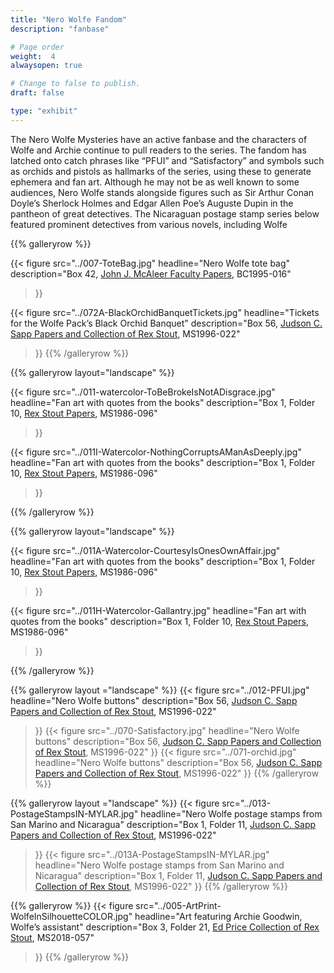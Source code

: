 ```yaml
---
title: "Nero Wolfe Fandom"
description: "fanbase"

# Page order
weight:  4
alwaysopen: true

# Change to false to publish.
draft: false

type: "exhibit"
---
```

The Nero Wolfe Mysteries have an active fanbase and the characters of Wolfe and Archie continue to pull readers to the series. The fandom has latched onto catch phrases like “PFUI” and “Satisfactory” and symbols such as orchids and pistols as hallmarks of the series, using these to generate ephemera and fan art. Although he may not be as well known to some audiences, Nero Wolfe stands alongside figures such as Sir Arthur Conan Doyle’s Sherlock Holmes and Edgar Allen Poe’s Auguste Dupin in the pantheon of great detectives. The Nicaraguan postage stamp series below featured prominent detectives from various novels, including Wolfe

{{% galleryrow %}}

{{< figure src="../007-ToteBag.jpg"
           headline="Nero Wolfe tote bag"
           description="Box 42, [John J. McAleer Faculty Papers](https://bc-primo.hosted.exlibrisgroup.com/permalink/f/l6ucgu/ALMA-BC21349383200001021), BC1995-016"
>}}

{{< figure src="../072A-BlackOrchidBanquetTickets.jpg"
           headline="Tickets for the Wolfe Pack’s Black Orchid Banquet"
           description="Box 56, [Judson C. Sapp Papers and Collection of Rex Stout](https://bc-primo.hosted.exlibrisgroup.com/permalink/f/l6ucgu/ALMA-BC21351253640001021), MS1996-022"
>}}
{{% /galleryrow %}}

{{% galleryrow layout="landscape" %}}

{{< figure src="../011-watercolor-ToBeBrokeIsNotADisgrace.jpg"
           headline="Fan art with quotes from the books"
           description="Box 1, Folder 10, [Rex Stout Papers](https://bc-primo.hosted.exlibrisgroup.com/permalink/f/l6ucgu/ALMA-BC21323242860001021), MS1986-096"
>}}

{{< figure src="../011I-Watercolor-NothingCorruptsAManAsDeeply.jpg"
           headline="Fan art with quotes from the books"
           description="Box 1, Folder 10, [Rex Stout Papers](https://bc-primo.hosted.exlibrisgroup.com/permalink/f/l6ucgu/ALMA-BC21323242860001021), MS1986-096"
>}}

{{% /galleryrow %}}

{{% galleryrow layout="landscape" %}}

{{< figure src="../011A-Watercolor-CourtesyIsOnesOwnAffair.jpg"
           headline="Fan art with quotes from the books"
           description="Box 1, Folder 10, [Rex Stout Papers](https://bc-primo.hosted.exlibrisgroup.com/permalink/f/l6ucgu/ALMA-BC21323242860001021), MS1986-096"
>}}

{{< figure src="../011H-Watercolor-Gallantry.jpg"
           headline="Fan art with quotes from the books"
           description="Box 1, Folder 10, [Rex Stout Papers](https://bc-primo.hosted.exlibrisgroup.com/permalink/f/l6ucgu/ALMA-BC21323242860001021), MS1986-096"
>}}

{{% /galleryrow %}}

{{% galleryrow layout ="landscape" %}}
{{< figure src="../012-PFUI.jpg"
          headline="Nero Wolfe buttons"
          description="Box 56, [Judson C. Sapp Papers and Collection of Rex Stout](https://bc-primo.hosted.exlibrisgroup.com/permalink/f/l6ucgu/ALMA-BC21351253640001021), MS1996-022"
>}}
{{< figure src="../070-Satisfactory.jpg"
          headline="Nero Wolfe buttons"
          description="Box 56, [Judson C. Sapp Papers and Collection of Rex Stout](https://bc-primo.hosted.exlibrisgroup.com/permalink/f/l6ucgu/ALMA-BC21351253640001021), MS1996-022"
>}}
{{< figure src="../071-orchid.jpg"
          headline="Nero Wolfe buttons"
          description="Box 56, [Judson C. Sapp Papers and Collection of Rex Stout](https://bc-primo.hosted.exlibrisgroup.com/permalink/f/l6ucgu/ALMA-BC21351253640001021), MS1996-022"
>}}
{{% /galleryrow %}}

{{% galleryrow layout ="landscape" %}}
{{< figure src="../013-PostageStampsIN-MYLAR.jpg"
    headline="Nero Wolfe postage stamps from San Marino and Nicaragua"
    description="Box 1, Folder 11, [Judson C. Sapp Papers and Collection of Rex Stout](https://bc-primo.hosted.exlibrisgroup.com/permalink/f/l6ucgu/ALMA-BC21351253640001021), MS1996-022"
>}}
{{< figure src="../013A-PostageStampsIN-MYLAR.jpg"
    headline="Nero Wolfe postage stamps from San Marino and Nicaragua"
    description="Box 1, Folder 11, [Judson C. Sapp Papers and Collection of Rex Stout](https://bc-primo.hosted.exlibrisgroup.com/permalink/f/l6ucgu/ALMA-BC21351253640001021), MS1996-022"
>}}
{{% /galleryrow %}}

{{% galleryrow %}}
{{< figure src="../005-ArtPrint-WolfeInSilhouetteCOLOR.jpg"
    headline="Art featuring Archie Goodwin, Wolfe’s assistant"
    description="Box 3, Folder 21, [Ed Price Collection of Rex Stout](https://bc-primo.hosted.exlibrisgroup.com/permalink/f/l6ucgu/ALMA-BC21495631010001021), MS2018-057"
>}}
{{% /galleryrow %}}
